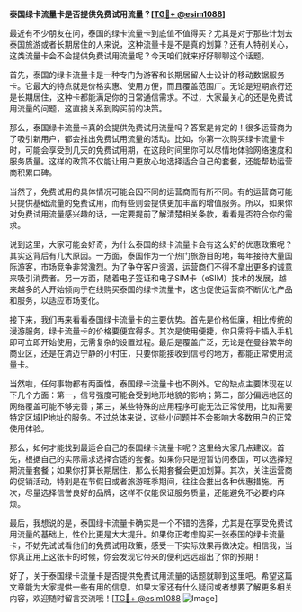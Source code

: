 **泰国绿卡流量卡是否提供免费试用流量？[[TG💪+ @esim1088](https://t.me/s/esim1088)]**

最近有不少朋友在问，泰国的绿卡流量卡到底值不值得买？尤其是对于那些计划去泰国旅游或者长期居住的人来说，这种流量卡是不是真的划算？还有人特别关心，这类流量卡会不会提供免费试用流量呢？今天咱们就来好好聊聊这个话题。

首先，泰国的绿卡流量卡是一种专门为游客和长期居留人士设计的移动数据服务卡。它最大的特点就是价格实惠、使用方便，而且覆盖范围广。无论是短期旅行还是长期居住，这种卡都能满足你的日常通信需求。不过，大家最关心的还是免费试用流量的问题，这直接关系到购买前的决策。

那么，泰国绿卡流量卡真的会提供免费试用流量吗？答案是肯定的！很多运营商为了吸引新用户，都会推出免费试用流量的活动。比如，你第一次购买绿卡流量卡时，可能会享受到几天的免费试用期，在这段时间里你可以尽情地体验网络速度和服务质量。这样的政策不仅能让用户更放心地选择适合自己的套餐，还能帮助运营商积累口碑。

当然了，免费试用的具体情况可能会因不同的运营商而有所不同。有的运营商可能只提供基础流量的免费试用，而有些则会提供更加丰富的增值服务。所以，如果你对免费试用流量感兴趣的话，一定要提前了解清楚相关条款，看看是否符合你的需求。

说到这里，大家可能会好奇，为什么泰国的绿卡流量卡会有这么好的优惠政策呢？其实这背后有几大原因。一方面，泰国作为一个热门旅游目的地，每年接待大量国际游客，市场竞争非常激烈。为了争夺客户资源，运营商们不得不拿出更多的诚意来吸引消费者。另一方面，随着电子签证和电子SIM卡（eSIM）技术的发展，越来越多的人开始倾向于在线购买泰国的绿卡流量卡，这也促使运营商不断优化产品和服务，以适应市场变化。

接下来，我们再来看看泰国绿卡流量卡的主要优势。首先是价格低廉，相比传统的漫游服务，绿卡流量卡的价格要便宜得多。其次是使用便捷，你只需将卡插入手机即可立即开始使用，无需复杂的设置过程。最后是覆盖广泛，无论是在曼谷繁华的商业区，还是在清迈宁静的小村庄，只要你能接收到信号的地方，都能正常使用流量卡。

当然啦，任何事物都有两面性，泰国绿卡流量卡也不例外。它的缺点主要体现在以下几个方面：第一，信号强度可能会受到地形地貌的影响；第二，部分偏远地区的网络覆盖可能不够完善；第三，某些特殊的应用程序可能无法正常使用，比如需要特定区域IP地址的服务。不过总体来说，这些小问题并不会影响大多数用户的正常使用体验。

那么，如何才能找到最适合自己的泰国绿卡流量卡呢？这里给大家几点建议。首先，根据自己的实际需求选择合适的套餐。如果你只是短暂访问泰国，可以选择短期流量套餐；如果你打算长期居住，那么长期套餐会更加划算。其次，关注运营商的促销活动，特别是在节假日或者旅游旺季期间，往往会推出各种优惠措施。再次，尽量选择信誉良好的品牌，这样不仅能保证服务质量，还能避免不必要的麻烦。

最后，我想说的是，泰国绿卡流量卡确实是一个不错的选择，尤其是在享受免费试用流量的基础上，性价比更是大大提升。如果你正考虑购买一张泰国的绿卡流量卡，不妨先试试看他们的免费试用政策，感受一下实际效果再做决定。相信我，当你真正用上这张卡的时候，你会发现它带来的便利远远超出了你的预期！

好了，关于泰国绿卡流量卡是否提供免费试用流量的话题就聊到这里吧。希望这篇文章能为大家提供一些有用的信息。如果大家还有什么疑问或者想要了解更多相关内容，欢迎随时留言交流哦！[[TG💪+ @esim1088](https://t.me/s/esim1088) ![Image](https://i.postimg.cc/4NQfJmqS/Snipaste-2025-05-13-00-14-12.png)]